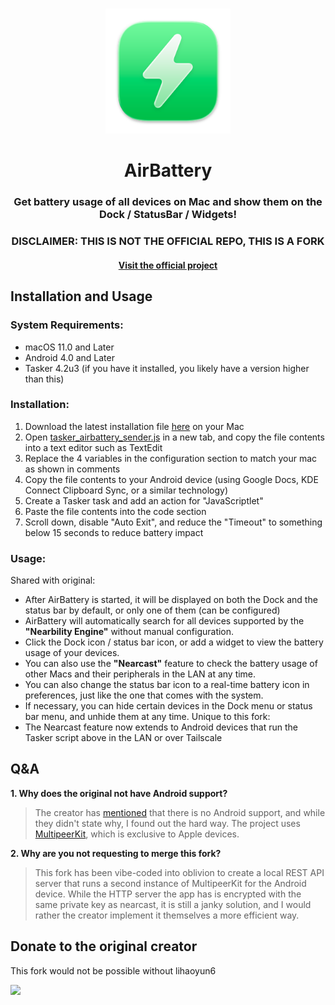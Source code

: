 # 
<p align="center">
<img src="./AirBattery/Assets.xcassets/AppIcon.appiconset/icon_128x128@2x.png" width="200" height="200" />
<h1 align="center">AirBattery</h1>
<h3 align="center">Get battery usage of all devices on Mac and show them on the Dock / StatusBar / Widgets!<br></h3> 
<h3 align="center">DISCLAIMER: THIS IS NOT THE OFFICIAL REPO, THIS IS A FORK</h3>
<h4 align="center"><a href="https://github.com/lihaoyun6/AirBattery">Visit the official project</a></h4>

</p>

## Installation and Usage
### System Requirements:
- macOS 11.0 and Later
- Android 4.0 and Later
- Tasker 4.2u3 (if you have it installed, you likely have a version higher than this)

### Installation:
1. Download the latest installation file [here](../../releases/latest) on your Mac
2. Open [tasker_airbattery_sender.js](https://github.com/Firebolt9907/AirBattery/blob/main/tasker_airbattery_sender.js) in a new tab, and copy the file contents into a text editor such as TextEdit
3. Replace the 4 variables in the configuration section to match your mac as shown in comments
4. Copy the file contents to your Android device (using Google Docs, KDE Connect Clipboard Sync, or a similar technology)
5. Create a Tasker task and add an action for "JavaScriptlet"
6. Paste the file contents into the code section
7. Scroll down, disable "Auto Exit", and reduce the "Timeout" to something below 15 seconds to reduce battery impact

### Usage: 
Shared with original:
- After AirBattery is started, it will be displayed on both the Dock and the status bar by default, or only one of them (can be configured)  
- AirBattery will automatically search for all devices supported by the **"Nearbility Engine"** without manual configuration.  
- Click the Dock icon / status bar icon, or add a widget to view the battery usage of your devices.  
- You can also use the **"Nearcast"** feature to check the battery usage of other Macs and their peripherals in the LAN at any time.  
- You can also change the status bar icon to a real-time battery icon in preferences, just like the one that comes with the system.  
- If necessary, you can hide certain devices in the Dock menu or status bar menu, and unhide them at any time.
Unique to this fork:
- The Nearcast feature now extends to Android devices that run the Tasker script above in the LAN or over Tailscale

## Q&A
**1. Why does the original not have Android support?**
> The creator has [mentioned](https://www.reddit.com/r/macapps/comments/1d7033b/comment/l6wbubx/?utm_source=share&utm_medium=web3x&utm_name=web3xcss&utm_term=1&utm_content=share_button) that there is no Android support, and while they didn't state why, I found out the hard way. The project uses [MultipeerKit](https://github.com/insidegui/MultipeerKit), which is exclusive to Apple devices.

**2. Why are you not requesting to merge this fork?**
> This fork has been vibe-coded into oblivion to create a local REST API server that runs a second instance of MultipeerKit for the Android device. While the HTTP server the app has is encrypted with the same private key as nearcast, it is still a janky solution, and I would rather the creator implement it themselves a more efficient way.

## Donate to the original creator
This fork would not be possible without lihaoyun6

<img src="./img/donate.png" width="350"/>

